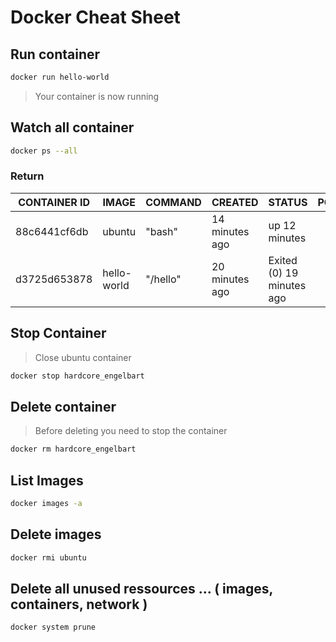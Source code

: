 # Docker Cheat Sheet

## Run container

```bash
docker run hello-world
```

> Your container is now running

## Watch all container

```bash
docker ps --all
```

### Return

| CONTAINER ID | IMAGE       | COMMAND  | CREATED        | STATUS                    | PORTS | NAMES              |
| ------------ | ----------- | -------- | -------------- | ------------------------- | ----- | ------------------ |
| 88c6441cf6db | ubuntu      | "bash"   | 14 minutes ago | up 12 minutes             |       | hardcore_engelbart |
| d3725d653878 | hello-world | "/hello" | 20 minutes ago | Exited (0) 19 minutes ago |       | serene_dewdney     |

## Stop Container

> Close ubuntu container

```bash
docker stop hardcore_engelbart
```

## Delete container

> Before deleting you need to stop the container

```bash
docker rm hardcore_engelbart
```

## List Images

```bash
docker images -a
```

## Delete images

```bash
docker rmi ubuntu
```

## Delete all unused ressources ... ( images, containers, network )

```bash
docker system prune
```
